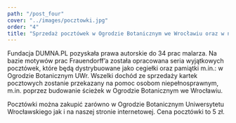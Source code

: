 ```yaml
---
path: "/post_four"
cover: "../images/pocztowki.jpg"
order: "4"
title: "Sprzedaż pocztówek w Ogrodzie Botanicznym we Wrocławiu oraz w naszym sklepie internetowym"
---
```

Fundacja DUMNA.PL pozyskała prawa autorskie do 34 prac malarza. Na bazie motywów prac Frauendorff’a została opracowana seria wyjątkowych pocztówek, które będą dystrybuowane jako cegiełki oraz pamiątki m.in.: w Ogrodzie Botanicznym UWr. Wszelki dochód ze sprzedaży kartek pocztowych zostanie przekazany na pomoc osobom niepełnosprawnym, m.in. poprzez budowanie ścieżek w Ogrodzie Botanicznym we Wrocławiu.

Pocztówki można zakupić zarówno w Ogrodzie Botanicznym Uniwersytetu Wrocławskiego jak i na naszej stronie internetowej. Cena pocztówki to 5 zł.